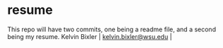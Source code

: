 # resume
This repo will have two commits, one being a readme file, and a second being my resume.
Kelvin Bixler | kelvin.bixler@wsu.edu | 
